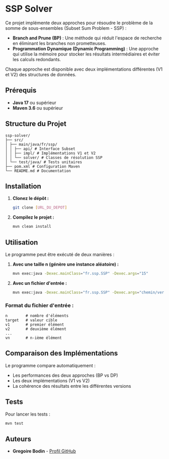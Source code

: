 # SSP Solver

Ce projet implémente deux approches pour résoudre le problème de la somme de sous-ensembles (Subset Sum Problem - SSP) :

- **Branch and Prune (BP)** : Une méthode qui réduit l'espace de recherche en éliminant les branches non prometteuses.
- **Programmation Dynamique (Dynamic Programming)** : Une approche qui utilise la mémoire pour stocker les résultats intermédiaires et éviter les calculs redondants.

Chaque approche est disponible avec deux implémentations différentes (V1 et V2) des structures de données.

## Prérequis

- **Java 17** ou supérieur
- **Maven 3.6** ou supérieur

## Structure du Projet

```
ssp-solver/
├── src/
│ ├── main/java/fr/ssp/
│ │ ├── api/ # Interface Subset
│ │ ├── impl/ # Implémentations V1 et V2
│ │ └── solver/ # Classes de résolution SSP
│ └── test/java/ # Tests unitaires
├── pom.xml # Configuration Maven
└── README.md # Documentation
```

## Installation

1. **Clonez le dépôt :**

   ```bash
   git clone [URL_DU_DEPOT]
   ```

2. **Compilez le projet :**

   ```bash
   mvn clean install
   ```

## Utilisation

Le programme peut être exécuté de deux manières :

1. **Avec une taille n (génère une instance aléatoire) :**

   ```bash
   mvn exec:java -Dexec.mainClass="fr.ssp.SSP" -Dexec.args="15"
   ```

2. **Avec un fichier d'entrée :**

   ```bash
   mvn exec:java -Dexec.mainClass="fr.ssp.SSP" -Dexec.args="chemin/vers/fichier.txt"
   ```

### Format du fichier d'entrée :

```
n        # nombre d'éléments
target   # valeur cible
v1       # premier élément
v2       # deuxième élément
...
vn       # n-ième élément
```

## Comparaison des Implémentations

Le programme compare automatiquement :

- Les performances des deux approches (BP vs DP)
- Les deux implémentations (V1 vs V2)
- La cohérence des résultats entre les différentes versions

## Tests

Pour lancer les tests :

```bash
mvn test
```

## Auteurs

- **Gregoire Bodin** - [Profil GitHub](https://github.com/gregoire-bodin)
